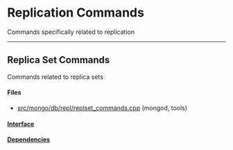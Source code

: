 # Replication Commands
Commands specifically related to replication


-------------

## Replica Set Commands
Commands related to replica sets

#### Files
- [src/mongo/db/repl/replset\_commands.cpp](https://github.com/mongodb/mongo/tree/r2.6.0/src/mongo/db/repl/replset_commands.cpp)   (mongod, tools)

#### [Interface](interface/0)

#### [Dependencies](dependencies/0)
